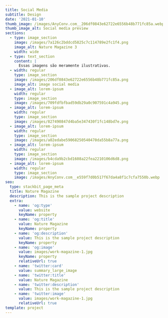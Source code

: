 ```yaml
---
title: Social Media
subtitle: Design
date: '2021-01-10'
thumb_image: /images/AnyConv.com__206df0843e62722e6556b48b771fc85a.webp
thumb_image_alt: Social media preview
sections:
  - type: image_section
    image: /images/7a126c2bddcd5825c7c114789e2fc1f4.png
    image_alt: Nature Magazine 3
    width: wide
  - type: text_section
    content: |
      Essas imagens são meramente ilustrativas.
  - width: regular
    type: image_section
    image: /images/206df0843e62722e6556b48b771fc85a.png
    image_alt: image social media
  - image_alt: lorem-ipsum
    width: regular
    type: image_section
    image: /images/709fdfbfbad59db29a0c907591c4a945.png
  - image_alt: lorem-ipsum
    width: regular
    type: image_section
    image: /images/827490847d4ba5e347430f1fc148bd7e.png
  - image_alt: lorem-ipsum
    width: regular
    type: image_section
    image: /images/a02edabe59068250540470da55b8a77a.png
  - image_alt: lorem-ipsum
    width: regular
    type: image_section
    image: /images/b4cda9b2cbd1608a22fea2210106d6d8.png
  - image_alt: lorem-ipsum
    width: regular
    type: image_section
    image: /images/AnyConv.com__e559f7d0b517f67da4a8f1c7cfa7550b.webp
seo:
  type: stackbit_page_meta
  title: Nature Magazine
  description: This is the sample project description
  extra:
    - name: 'og:type'
      value: website
      keyName: property
    - name: 'og:title'
      value: Nature Magazine
      keyName: property
    - name: 'og:description'
      value: This is the sample project description
      keyName: property
    - name: 'og:image'
      value: images/work-magazine-1.jpg
      keyName: property
      relativeUrl: true
    - name: 'twitter:card'
      value: summary_large_image
    - name: 'twitter:title'
      value: Nature Magazine
    - name: 'twitter:description'
      value: This is the sample project description
    - name: 'twitter:image'
      value: images/work-magazine-1.jpg
      relativeUrl: true
template: project
---
```

